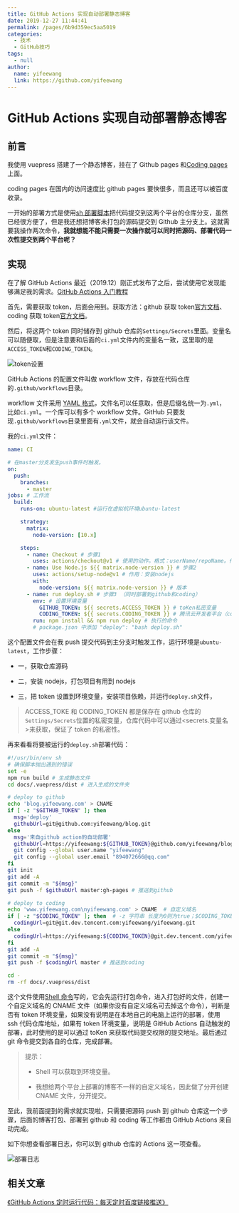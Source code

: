```yaml
---
title: GitHub Actions 实现自动部署静态博客
date: 2019-12-27 11:44:41
permalink: /pages/6b9d359ec5aa5019
categories:
  - 技术
  - GitHub技巧
tags:
  - null
author:
  name: yifeewang
  link: https://github.com/yifeewang
---
```


# GitHub Actions 实现自动部署静态博客

## 前言

我使用 vuepress 搭建了一个静态博客，挂在了 Github pages 和[Coding pages](https://dev.tencent.com/)上面。

coding pages 在国内的访问速度比 github pages 要快很多，而且还可以被百度收录。

<!-- more -->

一开始的部署方式是使用[sh 部署脚本](https://github.com/yifeewang/vuepress-theme-vdoing/blob/master/deploy.sh)把代码提交到这两个平台的仓库分支，虽然已经很方便了，但是我还想把博客未打包的源码提交到 Github 主分支上。这就需要我操作两次命令，**我就想能不能只需要一次操作就可以同时把源码、部署代码一次性提交到两个平台呢？**

## 实现

在了解 GitHub Actions 最近（2019.12）刚正式发布了之后，尝试使用它发现能够满足我的需求。[GitHub Actions 入门教程](http://www.ruanyifeng.com/blog/2019/09/getting-started-with-github-actions.html?20191227113947#comment-last)

首先，需要获取 token，后面会用到。获取方法：github 获取 token[官方文档](https://help.github.com/en/articles/creating-a-personal-access-token-for-the-command-line)、coding 获取 token[官方文档](https://dev.tencent.com/help/doc/account/access-token)。

然后，将这两个 token 同时储存到 github 仓库的`Settings/Secrets`里面。变量名可以随便取，但是注意要和后面的`ci.yml`文件内的变量名一致，这里取的是`ACCESS_TOKEN`和`CODING_TOKEN`。

![token设置](https://cdn.jsdelivr.net/gh/xugaoyi/image_store/blog/20200103124812.jpg "token设置")

GitHub Actions 的配置文件叫做 workflow 文件，存放在代码仓库的`.github/workflows`目录。

workflow 文件采用 [YAML 格式](https://yifeewang.com/pages/4e8444e2d534d14f/)，文件名可以任意取，但是后缀名统一为`.yml`，比如`ci.yml`。一个库可以有多个 workflow 文件。GitHub 只要发现`.github/workflows`目录里面有`.yml`文件，就会自动运行该文件。

我的`ci.yml`文件：

```yaml
name: CI

# 在master分支发生push事件时触发。
on:
  push:
    branches:
      - master
jobs: # 工作流
  build:
    runs-on: ubuntu-latest #运行在虚拟机环境ubuntu-latest

    strategy:
      matrix:
        node-version: [10.x]

    steps:
      - name: Checkout # 步骤1
        uses: actions/checkout@v1 # 使用的动作。格式：userName/repoName。作用：检出仓库，获取源码。 官方actions库：https://github.com/actions
      - name: Use Node.js ${{ matrix.node-version }} # 步骤2
        uses: actions/setup-node@v1 # 作用：安装nodejs
        with:
          node-version: ${{ matrix.node-version }} # 版本
      - name: run deploy.sh # 步骤3 （同时部署到github和coding）
        env: # 设置环境变量
          GITHUB_TOKEN: ${{ secrets.ACCESS_TOKEN }} # toKen私密变量
          CODING_TOKEN: ${{ secrets.CODING_TOKEN }} # 腾讯云开发者平台（coding）私密token
        run: npm install && npm run deploy # 执行的命令
        # package.json 中添加 "deploy": "bash deploy.sh"
```

这个配置文件会在我 push 提交代码到主分支时触发工作，运行环境是`ubuntu-latest`，工作步骤：

- 一，获取仓库源码

- 二，安装 nodejs，打包项目有用到 nodejs
- 三，把 token 设置到环境变量，安装项目依赖，并运行`deploy.sh`文件，

> ACCESS_TOKE 和 CODING_TOKEN 都是保存在 github 仓库的`Settings/Secrets`位置的私密变量，仓库代码中可以通过<secrets.变量名>来获取，保证了 token 的私密性。

再来看看将要被运行的`deploy.sh`部署代码：

```sh
#!/usr/bin/env sh
# 确保脚本抛出遇到的错误
set -e
npm run build # 生成静态文件
cd docs/.vuepress/dist # 进入生成的文件夹

# deploy to github
echo 'blog.yifeewang.com' > CNAME
if [ -z "$GITHUB_TOKEN" ]; then
  msg='deploy'
  githubUrl=git@github.com:yifeewang/blog.git
else
  msg='来自github action的自动部署'
  githubUrl=https://yifeewang:${GITHUB_TOKEN}@github.com/yifeewang/blog.git
  git config --global user.name "yifeewang"
  git config --global user.email "894072666@qq.com"
fi
git init
git add -A
git commit -m "${msg}"
git push -f $githubUrl master:gh-pages # 推送到github

# deploy to coding
echo 'www.yifeewang.com\nyifeewang.com' > CNAME  # 自定义域名
if [ -z "$CODING_TOKEN" ]; then  # -z 字符串 长度为0则为true；$CODING_TOKEN来自于github仓库`Settings/Secrets`设置的私密环境变量
  codingUrl=git@git.dev.tencent.com:yifeewang/yifeewang.git
else
  codingUrl=https://yifeewang:${CODING_TOKEN}@git.dev.tencent.com/yifeewang/yifeewang.git
fi
git add -A
git commit -m "${msg}"
git push -f $codingUrl master # 推送到coding

cd -
rm -rf docs/.vuepress/dist
```

这个文件使用[Shell 命令](https://ipcmen.com/)写的，它会先运行打包命令，进入打包好的文件，创建一个自定义域名的 CNAME 文件（如果你没有自定义域名可去掉这个命令），判断是否有 token 环境变量，如果没有说明是在本地自己的电脑上运行的部署，使用 ssh 代码仓库地址，如果有 token 环境变量，说明是 GitHub Actions 自动触发的部署，此时使用的是可以通过 toKen 来获取代码提交权限的提交地址。最后通过 git 命令提交到各自的仓库，完成部署。

> 提示：
>
> - Shell 可以获取到环境变量。
>
> - 我想给两个平台上部署的博客不一样的自定义域名，因此做了分开创建 CNAME 文件，分开提交。

至此，我前面提到的需求就实现啦，只需要把源码 push 到 github 仓库这一个步骤，后面的博客打包、部署到 github 和 coding 等工作都由 GitHub Actions 来自动完成。

如下你想查看部署日志，你可以到 github 仓库的 Actions 这一项查看。

![部署日志](https://cdn.jsdelivr.net/gh/xugaoyi/image_store/blog/20200103124813.png "部署日志")

## 相关文章

[《GitHub Actions 定时运行代码：每天定时百度链接推送》](https://yifeewang.com/pages/f44d2f9ad04ab8d3/)
